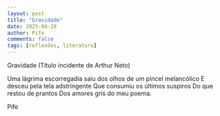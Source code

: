 ```yaml
---
layout: post
title: "Gravidade"
date: 2025-04-28
author: Pife
comments: false
tags: [reflexões, literatura]
---
```


Gravidade
(Título incidente de Arthur Neto)

Uma lágrima escorregadia saiu dos olhos de um pincel melancólico 
E desceu pela tela adstringente
Que consumiu os últimos suspiros
Do que restou de prantos
Dos amores gris do meu poema.

Pife